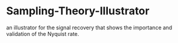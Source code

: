 # Sampling-Theory-Illustrator
an illustrator for the signal recovery that shows the importance and validation of the Nyquist rate.
